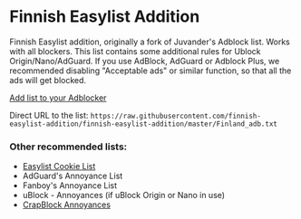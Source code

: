 # Finnish Easylist Addition

Finnish Easylist addition, originally a fork of Juvander's Adblock list. Works with all blockers. This list contains some additional rules for Ublock Origin/Nano/AdGuard. If you use AdBlock, AdGuard or Adblock Plus, we recommended disabling "Acceptable ads" or similar function, so that all the ads will get blocked.

[Add list to your Adblocker](https://finnish-easylist-addition.github.io/)

Direct URL to the list: `https://raw.githubusercontent.com/finnish-easylist-addition/finnish-easylist-addition/master/Finland_adb.txt`


### Other recommended lists:

* <a href="https://subscribe.adblockplus.org/?location=https://easylist-downloads.adblockplus.org/easylist-cookie.txt?src=fi-ann&title=Easylist Cookie&requiresLocation=https://easylist-downloads.adblockplus.org/easylist-cookie.txt?src=fi-ann">Easylist Cookie List</a>
* AdGuard's Annoyance List
* Fanboy's Annoyance List
* uBlock - Annoyances (if uBlock Origin or Nano in use)
* <a href="https://subscribe.adblockplus.org/?location=https://crapblock.theel0ja.info/crapblock-annoyances.txt?src=fi-ann&title=CrapBlock Annoyances&requiresLocation=https://crapblock.theel0ja.info/crapblock-annoyances.txt?src=fi-ann">CrapBlock Annoyances</a>
